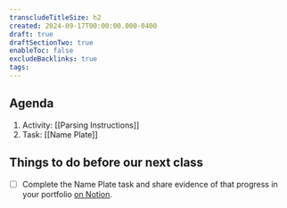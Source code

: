```yaml
---
transcludeTitleSize: h2
created: 2024-09-17T00:00:00.000-0400
draft: true
draftSectionTwo: true
enableToc: false
excludeBacklinks: true
tags:
---
```

## Agenda
1. Activity: [[Parsing Instructions]]
2. Task: [[Name Plate]]
## Things to do before our next class
- [ ] Complete the Name Plate task and share evidence of that progress in your portfolio [on Notion](https://notion.so).